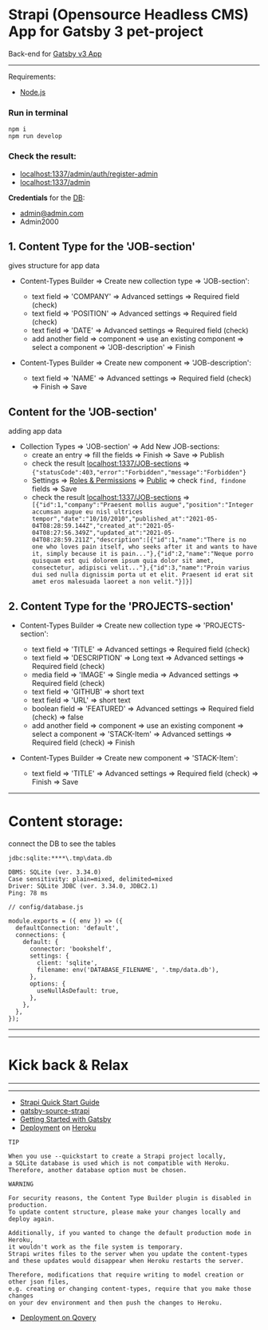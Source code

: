 # Strapi (Opensource Headless CMS) App for Gatsby 3 pet-project

Back-end for [Gatsby v3 App](https://github.com/WebDevelopUa/gatsby_02)

-------

Requirements:

- [Node.js](https://nodejs.org/uk/)

### Run in terminal

``` 
npm i
npm run develop
```

### Check the result:

- [localhost:1337/admin/auth/register-admin](http://localhost:1337/admin/auth/register-admin)
- [localhost:1337/admin](http://localhost:1337/admin)

**Credentials** for the [DB](./tmp/data.db):

- admin@admin.com
- Admin2000

## 1. Content Type for the 'JOB-section'

gives structure for app data

* Content-Types Builder => Create new collection type => 'JOB-section':
  - text field => 'COMPANY' => Advanced settings => Required field (check)
  - text field => 'POSITION' => Advanced settings => Required field (check)
  - text field => 'DATE' => Advanced settings => Required field (check)
  - add another field => component => use an existing component => select a component => 'JOB-description' => Finish

* Content-Types Builder => Create new component => 'JOB-description':
  - text field => 'NAME' => Advanced settings => Required field (check) => Finish => Save

## Content for the 'JOB-section'

adding app data

* Collection Types => 'JOB-section' => Add New JOB-sections:
  - create an entry => fill the fields => Finish => Save => Publish
  - check the result [localhost:1337/JOB-sections](http://localhost:1337/JOB-sections)
    => ```{"statusCode":403,"error":"Forbidden","message":"Forbidden"}```
  - Settings => [Roles & Permissions](http://localhost:1337/admin/settings/users-permissions/roles)
    => [Public](http://localhost:1337/admin/settings/users-permissions/roles/2) => check ```find, findone ``` fields =>
    Save
  - check the result [localhost:1337/JOB-sections](http://localhost:1337/JOB-sections)
    => ``` [{"id":1,"company":"Praesent mollis augue","position":"Integer accumsan augue eu nisl ultrices tempor","date":"10/10/2010","published_at":"2021-05-04T08:28:59.144Z","created_at":"2021-05-04T08:27:56.349Z","updated_at":"2021-05-04T08:28:59.211Z","description":[{"id":1,"name":"There is no one who loves pain itself, who seeks after it and wants to have it, simply because it is pain..."},{"id":2,"name":"Neque porro quisquam est qui dolorem ipsum quia dolor sit amet, consectetur, adipisci velit..."},{"id":3,"name":"Proin varius dui sed nulla dignissim porta ut et elit. Praesent id erat sit amet eros malesuada laoreet a non velit."}]}]```

## 2. Content Type for the 'PROJECTS-section'

* Content-Types Builder => Create new collection type => 'PROJECTS-section':
  - text field => 'TITLE' => Advanced settings => Required field (check)
  - text field => 'DESCRIPTION' => Long text => Advanced settings => Required field (check)
  - media field => 'IMAGE' => Single media => Advanced settings => Required field (check)
  - text field => 'GITHUB' => short text
  - text field => 'URL' => short text
  - boolean field => 'FEATURED' => Advanced settings => Required field (check) => false
  - add another field => component => use an existing component => select a component => 'STACK-Item' => Advanced
    settings => Required field (check) => Finish


* Content-Types Builder => Create new component => 'STACK-Item':
  - text field => 'TITLE' => Advanced settings => Required field (check) => Finish => Save

-------

# Content storage:

connect the DB to see the tables

``` 
jdbc:sqlite:****\.tmp\data.db

DBMS: SQLite (ver. 3.34.0)
Case sensitivity: plain=mixed, delimited=mixed
Driver: SQLite JDBC (ver. 3.34.0, JDBC2.1)
Ping: 78 ms
```

``` 
// config/database.js

module.exports = ({ env }) => ({
  defaultConnection: 'default',
  connections: {
    default: {
      connector: 'bookshelf',
      settings: {
        client: 'sqlite',
        filename: env('DATABASE_FILENAME', '.tmp/data.db'),
      },
      options: {
        useNullAsDefault: true,
      },
    },
  },
});

```

-----
-----

# Kick back & Relax

-----
-----

- [Strapi Quick Start Guide](https://strapi.io/documentation/developer-docs/latest/getting-started/quick-start.html#_1-install-strapi-and-create-a-new-project)
- [gatsby-source-strapi](https://www.npmjs.com/package/gatsby-source-strapi)
- [Getting Started with Gatsby](https://strapi.io/documentation/developer-docs/latest/developer-resources/content-api/integrations/gatsby.html#create-a-gatsby-app)
- [Deployment](https://strapi.io/documentation/developer-docs/latest/setup-deployment-guides/deployment.html)
  on [Heroku](https://strapi.io/documentation/developer-docs/latest/setup-deployment-guides/deployment/hosting-guides/heroku.html)

``` 
TIP

When you use --quickstart to create a Strapi project locally, 
a SQLite database is used which is not compatible with Heroku. 
Therefore, another database option must be chosen.
```

``` 
WARNING

For security reasons, the Content Type Builder plugin is disabled in production. 
To update content structure, please make your changes locally and deploy again.

Additionally, if you wanted to change the default production mode in Heroku, 
it wouldn't work as the file system is temporary. 
Strapi writes files to the server when you update the content-types 
and these updates would disappear when Heroku restarts the server.

Therefore, modifications that require writing to model creation or other json files, 
e.g. creating or changing content-types, require that you make those changes 
on your dev environment and then push the changes to Heroku.
```

- [Deployment on Qovery](https://strapi.io/documentation/developer-docs/latest/setup-deployment-guides/deployment/hosting-guides/qovery.html#deploying-with-the-web-interface)

